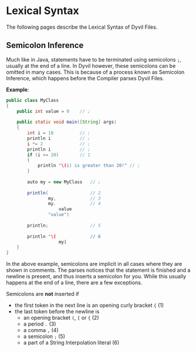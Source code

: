 # Lexical Syntax

The following pages describe the Lexical Syntax of Dyvil Files.

## Semicolon Inference

Much like in Java, statements have to be terminated using semicolons `;`, usually at the end of a line. In Dyvil however, these semicolons can be omitted in many cases. This is because of a process known as Semicolon Inference, which happens before the Compiler parses Dyvil Files.

**Example**:

```java
public class MyClass
{
    public int value = 0    // ;
    
    public static void main([String] args)
    {
        int i = 10          // ;
        println i           // ;
        i *= 2              // ;
        println i           // ;
        if (i >= 20)        // 1
        {
            println "\(i) is greater than 20!" // ;
        }
        
        auto my = new MyClass   // ;
        
        println(                // 2
                my,             // 3
                my.             // 4
                    value
                "value")
        
        println;                // 5
        
        println "\(             // 6
                    my)
    }
}
```

In the above example, semicolons are implicit in all cases where they are shown in comments. The parses notices that the statement is finished and a newline is present, and thus inserts a semicolon for you. While this usually happens at the end of a line, there are a few exceptions.

Semicolons are __not__ inserted if

- the first token in the next line is an opening curly bracket `{` (1)
- the last token before the newline is
    - an opening bracket `(`, `[` or `{` (2)
    - a period `.` (3)
    - a comma `,` (4)
    - a semicolon `;` (5)
    - a part of a String Interpolation literal (6)
    